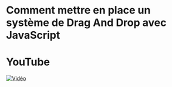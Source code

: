 # Comment mettre en place un système de Drag And Drop avec JavaScript

# YouTube

[![Vidéo](https://i3.ytimg.com/vi/eqXSzcyA1mM/maxresdefault.jpg)](https://www.youtube.com/watch?v=eqXSzcyA1mM)
